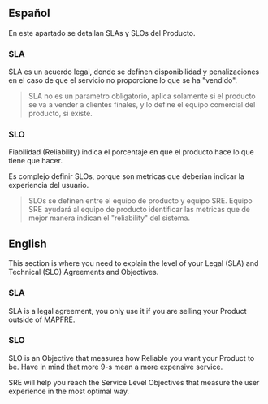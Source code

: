 ## Español
En este apartado se detallan SLAs y SLOs del Producto.

### SLA
SLA es un acuerdo legal, donde se definen disponibilidad y penalizaciones en el caso de que el servicio no proporcione lo que se ha "vendido".

> SLA no es un parametro obligatorio, aplica solamente si el producto se va a vender a clientes finales, y lo define el equipo comercial del producto, si existe.

### SLO
Fiabilidad (Reliability) indica el porcentaje en que el producto hace lo que tiene que hacer.

Es complejo definir SLOs, porque son metricas que deberian indicar la experiencia del usuario.

> SLOs se definen entre el equipo de producto y equipo SRE. Equipo SRE ayudará al equipo de producto identificar las metricas que de mejor manera indican el "reliability" del sistema.

## English
This section is where you need to explain the level of your Legal (SLA) and Technical (SLO) Agreements and Objectives.

### SLA
SLA is a legal agreement, you only use it if you are selling your Product outside of MAPFRE.

### SLO
SLO is an Objective that measures how Reliable you want your Product to be. Have in mind that more 9-s mean a more expensive service.

SRE will help you reach the Service Level Objectives that measure the user experience in the most optimal way.